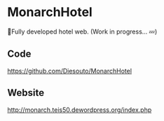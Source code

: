 # MonarchHotel
:rocket:Fully developed hotel web. (Work in progress... :zzz:)
## Code
https://github.com/Diesouto/MonarchHotel
## Website
http://monarch.teis50.dewordpress.org/index.php
